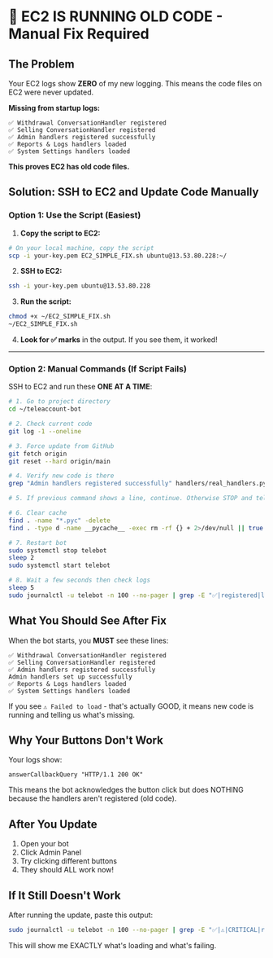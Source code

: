 # 🚨 EC2 IS RUNNING OLD CODE - Manual Fix Required

## The Problem

Your EC2 logs show **ZERO** of my new logging. This means the code files on EC2 were never updated.

**Missing from startup logs:**
```
✅ Withdrawal ConversationHandler registered
✅ Selling ConversationHandler registered  
✅ Admin handlers registered successfully
✅ Reports & Logs handlers loaded
✅ System Settings handlers loaded
```

**This proves EC2 has old code files.**

## Solution: SSH to EC2 and Update Code Manually

### Option 1: Use the Script (Easiest)

1. **Copy the script to EC2:**
```bash
# On your local machine, copy the script
scp -i your-key.pem EC2_SIMPLE_FIX.sh ubuntu@13.53.80.228:~/
```

2. **SSH to EC2:**
```bash
ssh -i your-key.pem ubuntu@13.53.80.228
```

3. **Run the script:**
```bash
chmod +x ~/EC2_SIMPLE_FIX.sh
~/EC2_SIMPLE_FIX.sh
```

4. **Look for ✅ marks** in the output. If you see them, it worked!

---

### Option 2: Manual Commands (If Script Fails)

SSH to EC2 and run these **ONE AT A TIME**:

```bash
# 1. Go to project directory
cd ~/teleaccount-bot

# 2. Check current code
git log -1 --oneline

# 3. Force update from GitHub
git fetch origin
git reset --hard origin/main

# 4. Verify new code is there
grep "Admin handlers registered successfully" handlers/real_handlers.py

# 5. If previous command shows a line, continue. Otherwise STOP and tell me.

# 6. Clear cache
find . -name "*.pyc" -delete
find . -type d -name __pycache__ -exec rm -rf {} + 2>/dev/null || true

# 7. Restart bot
sudo systemctl stop telebot
sleep 2
sudo systemctl start telebot

# 8. Wait a few seconds then check logs
sleep 5
sudo journalctl -u telebot -n 100 --no-pager | grep -E "✅|registered|loaded"
```

## What You Should See After Fix

When the bot starts, you **MUST** see these lines:
```
✅ Withdrawal ConversationHandler registered
✅ Selling ConversationHandler registered
✅ Admin handlers registered successfully
Admin handlers set up successfully
✅ Reports & Logs handlers loaded
✅ System Settings handlers loaded
```

If you see `⚠️ Failed to load` - that's actually GOOD, it means new code is running and telling us what's missing.

## Why Your Buttons Don't Work

Your logs show:
```
answerCallbackQuery "HTTP/1.1 200 OK"
```

This means the bot acknowledges the button click but does NOTHING because the handlers aren't registered (old code).

## After You Update

1. Open your bot
2. Click Admin Panel
3. Try clicking different buttons
4. They should ALL work now!

## If It Still Doesn't Work

After running the update, paste this output:
```bash
sudo journalctl -u telebot -n 100 --no-pager | grep -E "✅|⚠️|CRITICAL|registered|loaded"
```

This will show me EXACTLY what's loading and what's failing.
